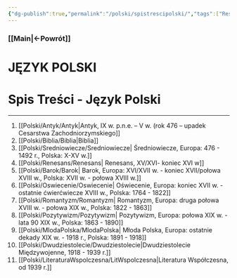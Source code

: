 ```yaml
---
{"dg-publish":true,"permalink":"/polski/spistrescipolski/","tags":["Reszta","przedmiot"]}
---
```


### [[Main\|←Powrót]]
# JĘZYK POLSKI

# Spis Treści - Język Polski
---
1.  [[Polski/Antyk/Antyk\|Antyk, IX w. p.n.e. – V w. (rok 476 – upadek Cesarstwa Zachodniorzymskiego]]
2.  [[Polski/Biblia/Biblia\|Biblia]]
3. [[Polski/Sredniowiecze/Sredniowiecze\| Średniowiecze, Europa: 476 - 1492 r., Polska: X-XV w.]]
4. [[Polski/Renesans/Renesans\| Renesans, XV/XVI- koniec XVI w]]
5. [[Polski/Barok/Barok\| Barok, Europa: XVI/XVII w. - koniec XVII/połowa XVIII w., Polska: XVII w. - połowa XVIII w.]]
6. [[Polski/Oswiecenie/Oswiecenie\| Oświecenie, Europa: koniec XVII w. - ostatnie ćwierćwiecze XVIII w., Polska: 1764 - 1822]]
7. [[Polski/Romantyzm/Romantyzm\| Romantyzm, Europa: druga połowa XVIII w. - połowa XIX w., Polska: 1822 - 1863]]
8. [[Polski/Pozytywizm/Pozytywizm\| Pozytywizm, Europa: połowa XIX w. - lata 90 XIX w., Polska: 1863 - 1890]]
9. [[Polski/MlodaPolska/MlodaPolska\| Młoda Polska, Europa: ostatnie dekady XIX w. - 1918 r., Polska: 1891 - 1918]]‎
10. [[Polski/Dwudziestolecie/Dwudziestolecie\|Dwudziestolecie Międzywojenne, 1918 - 1939 r.]]
11. [[Polski/LiteraturaWspolczesna/LitWspolczesna\|Literatura Współczesna, od 1939 r.]]